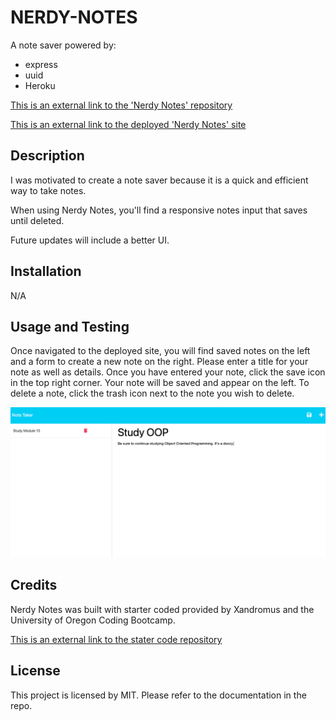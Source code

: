 # NERDY-NOTES

A note saver powered by:

- express
- uuid
- Heroku

[This is an external link to the 'Nerdy Notes' repository](https://github.com/rhodemc/nerdy-notes)

[This is an external link to the deployed 'Nerdy Notes' site](https://nerdy-notes.herokuapp.com/)

## Description

I was motivated to create a note saver because it is a quick and efficient way to take notes.

When using Nerdy Notes, you'll find a responsive notes input that saves until deleted.

Future updates will include a better UI.

## Installation

N/A

## Usage and Testing

Once navigated to the deployed site, you will find saved notes on the left and a form to create a new note on the right. Please enter a title for your note as well as details. Once you have entered your note, click the save icon in the top right corner. Your note will be saved and appear on the left. To delete a note, click the trash icon next to the note you wish to delete.

![Nerdy Notes - An Express note saver](public/assets/images/nerdy-notes.png)

## Credits

Nerdy Notes was built with starter coded provided by Xandromus and the University of Oregon Coding Bootcamp.

[This is an external link to the stater code repository](https://github.com/coding-boot-camp/miniature-eureka)

## License

This project is licensed by MIT. Please refer to the documentation in the repo.
